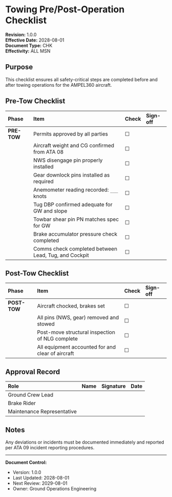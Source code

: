 # Towing Pre/Post-Operation Checklist
**Revision:** 1.0.0  
**Effective Date:** 2028-08-01  
**Document Type:** CHK  
**Effectivity:** ALL MSN

## Purpose
This checklist ensures all safety-critical steps are completed before and after towing operations for the AMPEL360 aircraft.

## Pre-Tow Checklist

| Phase | Item | Check | Sign-off |
| :--- | :--- | :--- | :--- |
| **PRE-TOW** | Permits approved by all parties | ☐ | |
| | Aircraft weight and CG confirmed from ATA 08 | ☐ | |
| | NWS disengage pin properly installed | ☐ | |
| | Gear downlock pins installed as required | ☐ | |
| | Anemometer reading recorded: `___` knots | ☐ | |
| | Tug DBP confirmed adequate for GW and slope | ☐ | |
| | Towbar shear pin PN matches spec for GW | ☐ | |
| | Brake accumulator pressure check completed | ☐ | |
| | Comms check completed between Lead, Tug, and Cockpit | ☐ | |

## Post-Tow Checklist

| Phase | Item | Check | Sign-off |
| :--- | :--- | :--- | :--- |
| **POST-TOW**| Aircraft chocked, brakes set | ☐ | |
| | All pins (NWS, gear) removed and stowed | ☐ | |
| | Post-move structural inspection of NLG complete | ☐ | |
| | All equipment accounted for and clear of aircraft | ☐ | |

## Approval Record

| Role | Name | Signature | Date |
| :--- | :--- | :--- | :--- |
| Ground Crew Lead | | | |
| Brake Rider | | | |
| Maintenance Representative | | | |

## Notes

Any deviations or incidents must be documented immediately and reported per ATA 09 incident reporting procedures.

---

**Document Control:**
- Version: 1.0.0
- Last Updated: 2028-08-01
- Next Review: 2029-08-01
- Owner: Ground Operations Engineering

